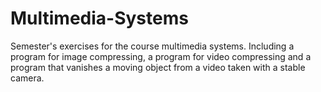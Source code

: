 # Multimedia-Systems

Semester's exercises for the course multimedia systems.
Including a program for image compressing, a program for video compressing and a program that vanishes a moving object from a video taken with a stable camera.

